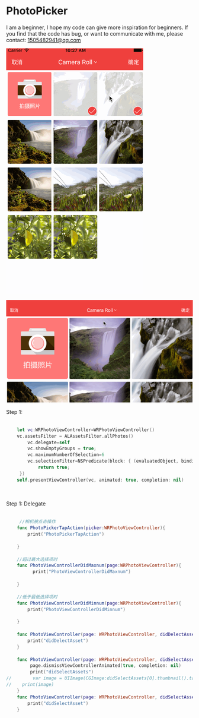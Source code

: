 # PhotoPicker

I am a beginner, I hope my code can give more inspiration for beginners. If you find that the code has bug, or want to communicate with me, please contact: 1505482941@qq.com

![image](https://raw.githubusercontent.com/TiltCitySong/WRPhotoPicker/master/WRPhotoPicker/img/p2.gif)   

![image](https://raw.githubusercontent.com/TiltCitySong/WRPhotoPicker/master/WRPhotoPicker/img/p1.gif)   

Step 1:
```swift  

    let vc:WRPhotoViewController=WRPhotoViewController()
    vc.assetsFilter = ALAssetsFilter.allPhotos()
        vc.delegate=self
        vc.showEmptyGroups = true;
        vc.maximumNumberOfSelection=6
        vc.selectionFilter=NSPredicate(block: { (evaluatedObject, bindings) -> Bool in
            return true;
     })
	self.presentViewController(vc, animated: true, completion: nil)
    
       
```
Step 1: Delegate

```swift  

     //相机被点击操作
    func PhotoPickerTapAction(picker:WRPhotoViewController){
        print("PhotoPickerTapAction")
    
    }
    
    //超过最大选择项时
    func PhotoViewControllerDidMaxnum(page:WRPhotoViewController){
          print("PhotoViewControllerDidMaxnum")
    
    }
    
    //低于最低选择项时
    func PhotoViewControllerDidMinnum(page:WRPhotoViewController){
        print("PhotoViewControllerDidMinnum")
    
    }
    
    func PhotoViewController(page: WRPhotoViewController, didDelectAsset: AnyObject) {
        print("didDelectAsset")
    }
    
    func PhotoViewController(page: WRPhotoViewController, didSelectAssets: NSArray) {
         page.dismissViewControllerAnimated(true, completion: nil)
         print("didSelectAssets")
//        var image = UIImage(CGImage:didSelectAssets[0].thumbnail().takeUnretainedValue())
//    print(image)
    }
    func PhotoViewController(page: WRPhotoViewController, didSelectAsset: AnyObject) {
        print("didSelectAsset")
    }

    
       
```
   

